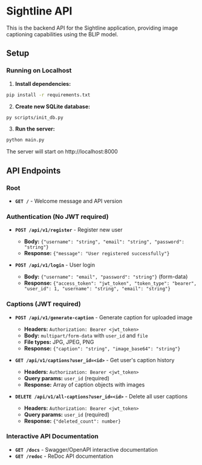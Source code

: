 # Sightline API

This is the backend API for the Sightline application, providing image captioning capabilities using the BLIP model.

## Setup

### Running on Localhost

1. **Install dependencies:**
```bash
pip install -r requirements.txt
```

2. **Create new SQLite database:**
```bash
py scripts/init_db.py
```

3. **Run the server:**
```bash
python main.py
```

The server will start on http://localhost:8000

## API Endpoints

### Root
- **`GET /`** - Welcome message and API version

### Authentication (No JWT required)
- **`POST /api/v1/register`** - Register new user
  - **Body:** `{"username": "string", "email": "string", "password": "string"}`
  - **Response:** `{"message": "User registered successfully"}`

- **`POST /api/v1/login`** - User login
  - **Body:** `{"username": "email", "password": "string"}` (form-data)
  - **Response:** `{"access_token": "jwt_token", "token_type": "bearer", "user_id": 1, "username": "string", "email": "string"}`

### Captions (JWT required)
- **`POST /api/v1/generate-caption`** - Generate caption for uploaded image
  - **Headers:** `Authorization: Bearer <jwt_token>`
  - **Body:** `multipart/form-data` with `user_id` and `file`
  - **File types:** JPG, JPEG, PNG
  - **Response:** `{"caption": "string", "image_base64": "string"}`

- **`GET /api/v1/captions?user_id=<id>`** - Get user's caption history
  - **Headers:** `Authorization: Bearer <jwt_token>`
  - **Query params:** `user_id` (required)
  - **Response:** Array of caption objects with images

- **`DELETE /api/v1/all-captions?user_id=<id>`** - Delete all user captions
  - **Headers:** `Authorization: Bearer <jwt_token>`
  - **Query params:** `user_id` (required)
  - **Response:** `{"deleted_count": number}`

### Interactive API Documentation
- **`GET /docs`** - Swagger/OpenAPI interactive documentation
- **`GET /redoc`** - ReDoc API documentation

